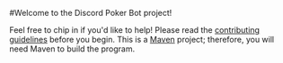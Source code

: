 #Welcome to the Discord Poker Bot project!

Feel free to chip in if you'd like to help! Please read the [contributing guidelines](/CONTRIBUTING.md) before you begin. This is a [Maven](https://maven.apache.org/) project; therefore, you will need Maven to build the program.